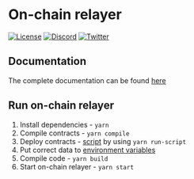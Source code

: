 # On-chain relayer

[![License](https://img.shields.io/badge/license-MIT-green)](https://choosealicense.com/licenses/mit/)
[![Discord](https://img.shields.io/discord/786251205008949258?logo=discord)](https://discord.gg/2CT6hN6C)
[![Twitter](https://img.shields.io/twitter/follow/redstone_defi?style=flat&logo=twitter)](https://twitter.com/intent/follow?screen_name=redstone_defi)

## Documentation

The complete documentation can be found [here](https://docs.redstone.finance/docs/smart-contract-devs/get-started/redstone-classic)


## Run on-chain relayer

1. Install dependencies - `yarn`
2. Compile contracts - `yarn compile`
3. Deploy contracts - [script](./scripts/price-feeds/deploy-price-feed-contract.ts) by using `yarn run-script`
4. Put correct data to [environment variables](https://docs.redstone.finance/docs/get-started/models/redstone-classic#environment-variables)
5. Compile code - `yarn build`
6. Start on-chain relayer - `yarn start`

